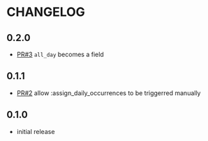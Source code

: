 # CHANGELOG

## 0.2.0

* [PR#3](https://github.com/tomasc/mongoid_occurrence_views/pull/3) `all_day` becomes a field

## 0.1.1

* [PR#2](https://github.com/tomasc/mongoid_occurrence_views/pull/2) allow :assign_daily_occurrences to be triggerred manually

## 0.1.0

* initial release
